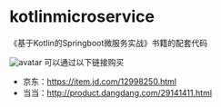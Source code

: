 # kotlinmicroservice
《基于Kotlin的Springboot微服务实战》书籍的配套代码

![avatar](http://img59.ddimg.cn/207110189832399.jpg)
可以通过以下链接购买
- 京东：https://item.jd.com/12998250.html
- 当当：http://product.dangdang.com/29141411.html
